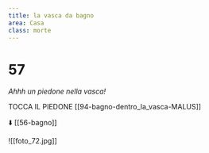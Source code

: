```yaml
---
title: la vasca da bagno
area: Casa
class: morte
---
```

# 57
_Ahhh un piedone nella vasca!_

TOCCA IL PIEDONE [[94-bagno-dentro_la_vasca-MALUS]]

⬇️ [[56-bagno]]

![[foto_72.jpg]]